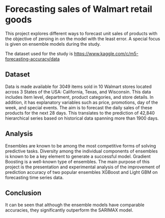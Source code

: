 # Forecasting sales of Walmart retail goods

This project explores different ways to forecast unit sales of products with the objective of zeroing in on the model with the least error. A special focus is given on ensemble models during the study.

The dataset used for the study is https://www.kaggle.com/c/m5-forecasting-accuracy/data

## Dataset

Data is made available for 3049 items sold in 10 Walmart stores located across 3 States of the USA: California, Texas, and Wisconsin. This data includes item level, department, product categories, and store details. In addition, it has explanatory variables such as price, promotions, day of the week, and special events. The aim is to forecast the daily sales of these products for the next 28 days. This translates to the prediction of 42,840 hierarchical series based on historical data spanning more than 1900 days.

## Analysis

Ensembles are known to be among the most competitive forms of solving predictive tasks. Diversity among the individual components of ensembles is known to be a key element to generate a successful model. Gradient Boosting is a well-known type of ensembles. The main purpose of this project is the presentation and experimental analysis of the improvement of prediction accuracy of two popular ensembles XGBoost and Light GBM on forecasting time series data. 

## Conclusion

It can be seen that although the ensemble models have comparable accuracies, they significantly outperform the SARIMAX model. 
